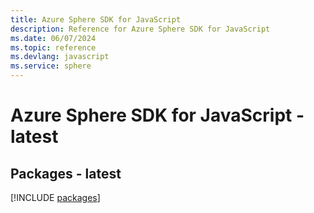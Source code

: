 ```yaml
---
title: Azure Sphere SDK for JavaScript
description: Reference for Azure Sphere SDK for JavaScript
ms.date: 06/07/2024
ms.topic: reference
ms.devlang: javascript
ms.service: sphere
---
```

# Azure Sphere SDK for JavaScript - latest
## Packages - latest
[!INCLUDE [packages](sphere-index.md)]